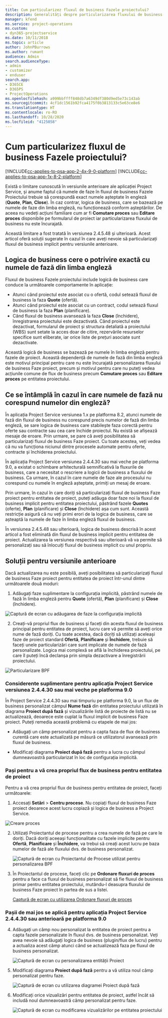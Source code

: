 ```yaml
---
title: Cum particularizez fluxul de business Fazele proiectului?
description: Generalități despre particularizarea fluxului de business Fazele proiectului.
manager: kfend
ms.service: project-operations
ms.custom:
- dyn365-projectservice
ms.date: 10/11/2018
ms.topic: article
author: JohnPBurrows
ms.author: rumant
audience: Admin
search.audienceType:
- admin
- customizer
- enduser
search.app:
- D365CE
- D365PS
- ProjectOperations
ms.openlocfilehash: a999bbffff848db7a6349df380d9ed5e73c143ab
ms.sourcegitcommit: 4cf1dc1561b92fca4175f0b3813133c5e63ce8e6
ms.translationtype: HT
ms.contentlocale: ro-RO
ms.lasthandoff: 10/28/2020
ms.locfileid: "4125058"
---
```

# <a name="how-do-i-customize-the-project-stages-business-process-flow"></a>Cum particularizez fluxul de business Fazele proiectului?
[!INCLUDE[cc-applies-to-psa-app-2-4x-9-0-platform](../includes/cc-applies-to-psa-app-2-4x-9-0-platform.md)]
[!INCLUDE[cc-applies-to-psa-app-1x-8-2-platform](../includes/cc-applies-to-psa-app-1x-8-2-platform.md)]

Există o limitare cunoscută în versiunile anterioare ale aplicației Project Service, și anume faptul că numele de faze în fluxul de business Fazele Proiectului trebuie să corespundă exact numele așteptate în engleză (**Quote**, **Plan**, **Close**). În caz contrar, logica de business, care se bazează pe numele de faze din limba engleză, nu funcționează conform așteptărilor. De aceea nu vedeți acțiuni familiare cum ar fi **Comutare proces** sau **Editare proces** disponibile pe formularul de proiect iar particularizarea fluxului de business nu este încurajată. 

Această limitare a fost tratată în versiunea 2.4.5.48 și ulterioară. Acest articol oferă soluții sugerate în cazul în care aveți nevoie să particularizați fluxul de business implicit pentru versiunile anterioare.  

## <a name="business-logic-requires-an-exact-match-with-english-stage-names"></a>Logica de business cere o potrivire exactă cu numele de fază din limba engleză

Fluxul de business Fazele proiectului include logică de business care conduce la următoarele comportamente în aplicație:
- Atunci când proiectul este asociat cu o ofertă, codul setează fluxul de business la faza **Quote** (ofertă).
- Atunci când proiectul este asociat cu un contract, codul setează fluxul de business la faza **Plan** (planificare).
- Când fluxul de business avansează la faza **Close** (închidere), înregistrarea proiectului este dezactivată. Când proiectul este dezactivat, formularul de proiect și structura detaliată a proiectului (WBS) sunt setate la acces doar de citire, rezervările resurselor specifice sunt eliberate, iar orice liste de prețuri asociate sunt dezactivate.

Această logică de business se bazează pe numele în limba engleză pentru fazele de proiect. Această dependență de numele de fază din limba engleză este motivul principal pentru care nu este încurajată personalizarea fluxului de business Faze proiect, precum și motivul pentru care nu puteți vedea acțiunile comune de flux de business precum **Comutare proces** sau **Editare proces** pe entitatea proiectului.

## <a name="what-happens-if-the-stage-names-dont-match-the-english-names"></a>Ce se întâmplă în cazul în care numele de fază nu corespund numelor din engleză?

În aplicația Project Service versiunea 1.x pe platforma 8.2, atunci numele de fază din fluxul de business nu corespund precis numelor de fază din limba engleză, se sare logica de business care stabilește faza corectă pentru oferte sau contracte sau cea care închide proiectul. Nu există se afișează mesaje de eroare. Prin urmare, se pare că aveți posibilitatea să particularizați fluxul de business Faze proiect. Cu toate acestea, veți vedea că nu va funcționa niciunul dintre procesele automate pentru oferte, contracte și închiderea proiectului.

În aplicația Project Service versiunea 2.4.4.30 sau mai veche pe platforma 9.0, a existat o schimbare arhitecturală semnificativă la fluxurile de business, care a necesitat o rescriere a logicii de business a fluxului de business. Ca urmare, în cazul în care numele de faze ale procesului nu corespund cu numele în engleză așteptate, primiți un mesaj de eroare. 

Prin urmare, în cazul în care doriți să particularizați fluxul de business Faze proiect pentru entitatea de proiect, puteți adăuga doar faze noi la fluxul de business implicit pentru entitatea proiectului, păstrând fazele **Quotes** (oferte), **Plan** (planificare) și **Close** (închidere) așa cum sunt. Această restricție asigură că nu veți primi erori de la logica de business, care se așteaptă la numele de faze în limba engleză fluxul de business.

În versiunea 2.4.5.48 sau ulterioară, logica de business descrisă în acest articol a fost eliminată din fluxul de business implicit pentru entitatea de proiect. Actualizarea la versiunea respectivă sau ulterioară vă va permite să personalizați sau să înlocuiți fluxul de business implicit cu unul propriu. 

## <a name="workarounds-for-earlier-versions"></a>Soluții pentru versiunile anterioare

Dacă actualizarea nu este posibilă, aveți posibilitatea să particularizați fluxul de business Faze proiect pentru entitatea de proiect într-unul dintre următoarele două moduri:

1. Adăugați faze suplimentare la configurația implicită, păstrând numele de fază în limba engleză pentru **Quote** (ofertă), **Plan** (planificare) și **Close** (închidere).


![Captură de ecran cu adăugarea de faze la configurația implicită](media/FAQ-Customize-BPF-1.png)
 
2. Creați-vă propriul flux de business și faceți din acesta fluxul de business principal pentru entitatea de proiect, lucru care vă permite să aveți orice nume de fază doriți. Cu toate acestea, dacă doriți să utilizați aceleași faze de proiect standard **Ofertă**, **Planificare** și **Închidere**, trebuie să faceți unele particularizări care sunt implicate de numele de fază personalizate. Logica mai complexă se află la închiderea proiectului, pe care îl puteți încă declanșa prin simpla dezactivare a înregistrării proiectului.

![Particularizare BPF](media/FAQ-Customize-BPF-2.png)

### <a name="additional-considerations-for-project-service-app-version-24430-or-earlier-on-platform-90"></a>Considerente suplimentare pentru aplicația Project Service versiunea 2.4.4.30 sau mai veche pe platforma 9.0

În Project Service 2.4.4.30 sau mai timpuriu pe platforma 9.0, la un flux de business personalizat câmpul **Nume fază** din entitatea proiectului utilizată în diagrama **Proiect după fază** și vizualizările listă de proiecte de listă nu se actualizează, deoarece este cuplat la fluxul implicit de business Faze proiect. Puteți remedia această problemă cu etapele de mai jos:

- Adăugați un câmp personalizat pentru a capta faza de flux de business curentă care este actualizată pe măsură ce utilizatorul avansează prin fluxul de business.

- Modificați diagrama **Proiect după fază** pentru a lucra cu câmpul dumneavoastră particularizat în loc de configurația implicită.

### <a name="steps-to-create-your-own-business-process-flow-for-the-project-entity"></a>Pași pentru a vă crea propriul flux de business pentru entitatea de proiect

Pentru a vă crea propriul flux de business pentru entitatea de proiect, faceți următoarele:

1. Accesați **Setări** > **Centru procese**. Nu copiați fluxul de business Faze proiect deoarece acest lucru copiază și logica de business a Project Service.

  ![Creare proces](media/FAQ-Customize-BPF-3.png)

2. Utilizați Proiectantul de procese pentru a crea numele de fază pe care le doriți. Dacă doriți aceeași funcționalitate cu fazele implicite pentru **Ofertă**, **Planificare** și **Închidere**, va trebui să creați acest lucru pe baza numelor de fază ale fluxului dvs. de business personalizat.

   ![Captură de ecran cu Proiectantul de Procese utilizat pentru personalizarea BPF](media/FAQ-Customize-BPF-4.png) 

3. În Proiectantul de procese, faceți clic pe **Ordonare fluxuri de proces** pentru a face ca fluxul de business personalizat să fie fluxul de business primar pentru entitatea proiectului, mutându-l deasupra fluxului de business Faze proiect în partea de sus a listei.


   [Captură de ecran cu utilizarea Ordonare fluxuri de proces](media/FAQ-Customize-BPF-5-720.png)

### <a name="the-following-steps-apply-to-project-service-app-24430-or-earlier-on-the-90-platform"></a>Pașii de mai jos se aplică pentru aplicația Project Service 2.4.4.30 sau anterioară pe platforma 9.0

4. Adăugați un câmp nou personalizat la entitatea de proiect pentru a capta fazele personalizate în fluxul dvs. de business personalizat. Veți avea nevoie să adăugați logica de business (plugin/flux de lucru) pentru a actualiza acest câmp atunci când se actualizează faza pe fluxul de business personalizat.

   ![Captură de ecran cu personalizarea entității Proiect](media/FAQ-Customize-BPF-6-720.png)

5. Modificați diagrama **Proiect după fază** pentru a vă utiliza noul câmp personalizat pentru faze.

   ![Captură de ecran cu utilizarea diagramei Proiect după fază](media/FAQ-Customize-BPF-7-720.png)

6. Modificați orice vizualizări pentru entitatea de proiect, astfel încât să includă noul dumneavoastră câmp personalizat pentru faze.

   ![Captură de ecran cu modificarea vizualizărilor pe entitatea proiectului](media/FAQ-Customize-BPF-8-720.png)

